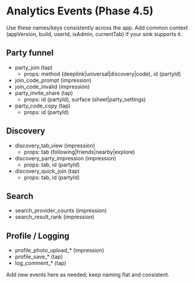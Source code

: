 # Analytics Events (Phase 4.5)

Use these names/keys consistently across the app. Add common context (appVersion, build, userId, isAdmin, currentTab) if your sink supports it.

## Party funnel
- party_join (tap)
  - props: method (deeplink|universal|discovery|code), id (partyId)
- join_code_prompt (impression)
- join_code_invalid (impression)
- party_invite_share (tap)
  - props: id (partyId), surface (sheet|party_settings)
- party_code_copy (tap)
  - props: id (partyId)

## Discovery
- discovery_tab_view (impression)
  - props: tab (following|friends|nearby|explore)
- discovery_party_impression (impression)
  - props: tab, id (partyId)
- discovery_quick_join (tap)
  - props: tab, id (partyId)

## Search
- search_provider_counts (impression)
- search_result_rank (impression)

## Profile / Logging
- profile_photo_upload_* (impression)
- profile_save_* (tap)
- log_comment_* (tap)

Add new events here as needed; keep naming flat and consistent.

